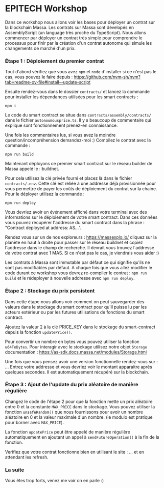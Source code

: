 # EPITECH Workshop

Dans ce workshop nous allons voir les bases pour déployer un contrat sur la blockchain Massa.
Les contrats sur Massa sont dévelopés en AssemblyScript (un language très proche du TypeScript).
Nous allons commencer par déployer un contrat très simple pour comprendre le processus pour finir par la création d'un contrat autonome qui simule les changements de marché d'un prix.

### Étape 1 : Déploiement du premier contrat

Tout d'abord vérifiez que vous avez `npm` et `node` d'installer si ce n'est pas le cas, vous pouvez le faire depuis : https://github.com/nvm-sh/nvm?tab=readme-ov-file#install--update-script

Ensuite rendez-vous dans le dossier `contracts/` et lancez la commande pour installer les dépendances utilisées pour les smart contracts : 
```
npm i
```

Le code du smart contract se situe dans `contracts/assembly/contracts/` dans le fichier `autonoumousprice.ts`. Il y a beaucoup de commentaire qui explique sont fonctionnement prenez-en connaissance.

Une fois les commentaires lus, si vous avez la moindre question/incompréhension demandez-moi :)
Compilez le contrat avec la commande : 
```
npm run build
```

Maintenant déployons ce premier smart contract sur le réseau builder de Massa appelé le : buildnet.

Pour cela utilisez la clé privée fourni et placez là dans le fichier `contracts/.env`. Cette clé est reliée à une addresse déjà provisionnée pour vous permettre de payer les coûts de déploiement du contrat sur la chaine. Pour le déployer utilisez la commande :
```
npm run deploy
```

Vous devriez avoir un événement affiché dans votre terminal avec des informations sur le déploiement de votre smart contract.
Dans ces données vous pouvez récupérer l'addresse du smart contract dans la phrase : "Contract deployed at address: AS...".

Rendez vous sur un de nos exploreurs : https://massexplo.io/ cliquez sur la planète en haut à droite pour passer sur le réseau buildnet et copiez l'addresse dans le champ de recherche. Il devrait vous trouvez l'addresse de votre contrat avec 1 MAS. Si ce n'est pas le cas, je viendrais vous aider :)

Les contrats à Massa sont immutable par défaut ce qui signifie qu'ils ne sont pas modifiables par défaut.
A chaque fois que vous allez modifier le code durant ce workshop vous devrez re-compiler le contrat : `npm run build` et le rédeployer à nouvelle addresse avec `npm run deploy`.

### Étape 2 : Stockage du prix persistent

Dans cette étape nous allons voir comment on peut sauvegarder des valeurs dans le stockage du smart contract pour qu'il puisse lu par les acteurs extérieur ou par les futures utilisations de fonctions du smart contract.

Ajoutez la valeur 2 à la clé PRICE_KEY dans le stockage du smart-contract depuis la fonction `updatePrice()`.

Pour convertir un nombre en bytes vous pouvez utiliser la fonction `u64ToBytes`.
Pour interagir avec le stockage utilisez notre objet `Storage` documentation : https://as-sdk.docs.massa.net/modules/Storage.html

Une fois que vous pensez avoir une version fonctionnelle rendez-vous sur : ... Entrez votre addresse et vous devriez voir le montant apparaitre après quelques secondes. Il est automatiquement récupéré sur la blockchain.

### Étape 3 : Ajout de l'update du prix aléatoire de manière régulière

Changez le code de l'étape 2 pour que la fonction mette un prix aléatoire entre 0 et la constante `MAX_PRICE` dans le stockage. Vous pouvez utiliser la fonction `unsafeRandom()` que nous fournissons pour avoir un nombre aléatoire en 0 et la valeur maximale d'un nombre. (le modulo est pratique pour borner avec `MAX_PRICE`).

La fonction `updatePrice` peut être appelé de manière régulière automatiquement en ajoutant un appel à `sendFutureOperation()` à la fin de la fonction.

Verifiez que votre contrat fonctionne bien en utilisant le site : ... et en attendant les refresh.

### La suite

Vous êtes trop forts, venez me voir on en parle :)
